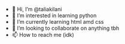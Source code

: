 - 👋 Hi, I’m @taliakilani
- 👀 I’m interested in learning python
- 🌱 I’m currently learning html amd css
- 💞️ I’m looking to collaborate on anything tbh
- 📫 How to reach me (idk)

<!---
taliakilani/taliakilani is a ✨ special ✨ repository because its `README.md` (this file) appears on your GitHub profile.
You can click the Preview link to take a look at your changes.
--->
